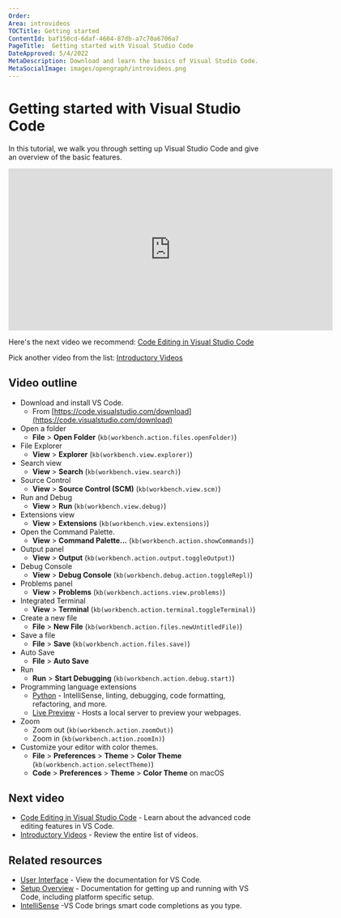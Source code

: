 ```yaml
---
Order:
Area: introvideos
TOCTitle: Getting started
ContentId: baf150cd-6daf-4604-87db-a7c70a6706a7
PageTitle:  Getting started with Visual Studio Code
DateApproved: 5/4/2022
MetaDescription: Download and learn the basics of Visual Studio Code.
MetaSocialImage: images/opengraph/introvideos.png
---
```

# Getting started with Visual Studio Code

In this tutorial, we walk you through setting up Visual Studio Code and give an overview of the basic features.

<iframe src="https://www.youtube.com/embed/B-s71n0dHUk?autoplay=true" width="640" height="320" allowFullScreen="true" frameBorder="0" title="Getting Started with Visual Studio Code"></iframe>

Here's the next video we recommend: [Code Editing in Visual Studio Code](/docs/introvideos/codeediting.md)

Pick another video from the list: [Introductory Videos](/docs/getstarted/introvideos.md)

## Video outline

* Download and install VS Code.
  * From [https://code.visualstudio.com/download](https://code.visualstudio.com/download)
* Open a folder
  * **File** > **Open Folder** (`kb(workbench.action.files.openFolder)`)
* File Explorer
  * **View** > **Explorer** (`kb(workbench.view.explorer)`)
* Search view
  * **View** > **Search** (`kb(workbench.view.search)`)
* Source Control
  * **View** > **Source Control (SCM)** (`kb(workbench.view.scm)`)
* Run and Debug
  * **View** > **Run** (`kb(workbench.view.debug)`)
* Extensions view
  * **View** > **Extensions** (`kb(workbench.view.extensions)`)
* Open the Command Palette.
  * **View** > **Command Palette...** (`kb(workbench.action.showCommands)`)
* Output panel
  * **View** > **Output** (`kb(workbench.action.output.toggleOutput)`)
* Debug Console
  * **View** > **Debug Console** (`kb(workbench.debug.action.toggleRepl)`)
* Problems panel
  * **View** > **Problems** (`kb(workbench.actions.view.problems)`)
* Integrated Terminal
  * **View** > **Terminal** (`kb(workbench.action.terminal.toggleTerminal)`)
* Create a new file
  * **File** > **New File** (`kb(workbench.action.files.newUntitledFile)`)
* Save a file
  * **File** > **Save** (`kb(workbench.action.files.save)`)
* Auto Save
  * **File** > **Auto Save**
* Run
  * **Run** > **Start Debugging** (`kb(workbench.action.debug.start)`)
* Programming language extensions
  * [Python](https://marketplace.visualstudio.com/items?itemName=ms-python.python) - IntelliSense, linting, debugging, code formatting, refactoring, and more.
  * [Live Preview](https://marketplace.visualstudio.com/items?itemName=ms-vscode.live-server) - Hosts a local server to preview your webpages.
* Zoom
  * Zoom out (`kb(workbench.action.zoomOut)`)
  * Zoom in (`kb(workbench.action.zoomIn)`)
* Customize your editor with color themes.
  * **File** > **Preferences** > **Theme** > **Color Theme** (`kb(workbench.action.selectTheme)`)
  * **Code** > **Preferences** > **Theme** > **Color Theme** on macOS

## Next video

* [Code Editing in Visual Studio Code](/docs/introvideos/codeediting.md) - Learn about the advanced code editing features in VS Code.
* [Introductory Videos](/docs/getstarted/introvideos.md) - Review the entire list of videos.

## Related resources

* [User Interface](/docs/getstarted/userinterface.md) - View the documentation for VS Code.
* [Setup Overview](/docs/setup/setup-overview.md) - Documentation for getting up and running with VS Code, including platform specific setup.
* [IntelliSense](/docs/editor/intellisense.md) -VS Code brings smart code completions as you type.
